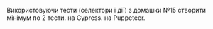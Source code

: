 Використовуючи тести (селектори і дії) з домашки №15 створити мінімум по 2 тести.
на Cypress.
на Puppeteer.